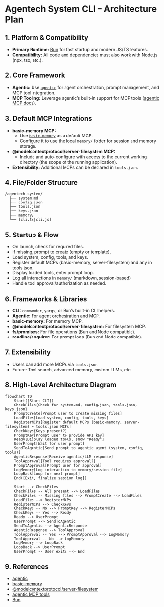 # Agentech System CLI – Architecture Plan

## 1. Platform & Compatibility

- **Primary Runtime:** [Bun](https://bun.sh/) for fast startup and modern JS/TS features.
- **Compatibility:** All code and dependencies must also work with Node.js (npx, tsx, etc.).

## 2. Core Framework

- **Agentic:** Use [`agentic`](https://github.com/transitive-bullshit/agentic) for agent orchestration, prompt management, and MCP tool integration.
- **MCP Tooling:** Leverage agentic’s built-in support for MCP tools ([agentic MCP docs](https://agentic.so/tools/mcp)).

## 3. Default MCP Integrations

- **basic-memory MCP:** 
  - Use [`basic-memory`](https://github.com/basicmachines-co/basic-memory) as a default MCP.
  - Configure it to use the local `memory/` folder for session and memory storage.
- **@modelcontextprotocol/server-filesystem MCP:**
  - Include and auto-configure with access to the current working directory (the scope of the running application).
- **Extensibility:** Additional MCPs can be declared in `tools.json`.

## 4. File/Folder Structure

```
/agentech-system/
  ├── system.md
  ├── config.json
  ├── tools.json
  ├── keys.json
  ├── memory/
  └── [cli.ts|cli.js]
```

## 5. Startup & Flow

- On launch, check for required files.
- If missing, prompt to create (empty or template).
- Load system, config, tools, and keys.
- Register default MCPs (basic-memory, server-filesystem) and any in tools.json.
- Display loaded tools, enter prompt loop.
- Log all interactions in `memory/` (markdown, session-based).
- Handle tool approval/authorization as needed.

## 6. Frameworks & Libraries

- **CLI:** `commander`, `yargs`, or Bun’s built-in CLI helpers.
- **Agentic:** For agent orchestration and MCP.
- **basic-memory:** For memory MCP.
- **@modelcontextprotocol/server-filesystem:** For filesystem MCP.
- **fs/promises:** For file operations (Bun and Node compatible).
- **readline/enquirer:** For prompt loop (Bun and Node compatible).

## 7. Extensibility

- Users can add more MCPs via `tools.json`.
- Future: Tool search, advanced memory, custom LLMs, etc.

## 8. High-Level Architecture Diagram

```mermaid
flowchart TD
    Start([Start CLI])
    CheckFiles{Check for system.md, config.json, tools.json, keys.json}
    PromptCreate[Prompt user to create missing files]
    LoadFiles[Load system, config, tools, keys]
    RegisterMCPs[Register default MCPs (basic-memory, server-filesystem) + tools.json MCPs]
    CheckKeys{Keys present?}
    PromptKey[Prompt user to provide API key]
    Ready[Display loaded tools, show "Ready"]
    UserPrompt[Wait for user prompt]
    SendToAgentic[Send prompt to agentic agent (system, config, tools)]
    AgenticResponse[Receive agentic/LLM response]
    ToolApproval{Tool requires approval?}
    PromptApproval[Prompt user for approval]
    LogMemory[Log interaction to memory/session file]
    LoopBack[Loop for next prompt]
    End([Exit, finalize session log])

    Start --> CheckFiles
    CheckFiles -- All present --> LoadFiles
    CheckFiles -- Missing files --> PromptCreate --> LoadFiles
    LoadFiles --> RegisterMCPs
    RegisterMCPs --> CheckKeys
    CheckKeys -- No --> PromptKey --> RegisterMCPs
    CheckKeys -- Yes --> Ready
    Ready --> UserPrompt
    UserPrompt --> SendToAgentic
    SendToAgentic --> AgenticResponse
    AgenticResponse --> ToolApproval
    ToolApproval -- Yes --> PromptApproval --> LogMemory
    ToolApproval -- No --> LogMemory
    LogMemory --> LoopBack
    LoopBack --> UserPrompt
    UserPrompt -- User exits --> End
```

## 9. References

- [agentic](https://github.com/transitive-bullshit/agentic)
- [basic-memory](https://github.com/basicmachines-co/basic-memory)
- [@modelcontextprotocol/server-filesystem](https://github.com/modelcontextprotocol/server-filesystem)
- [agentic MCP tools](https://agentic.so/tools/mcp)
- [Bun](https://bun.sh/)